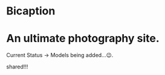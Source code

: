 # Bicaption

# An ultimate photography site.

Current Status -> Models being added...😉.


shared!!!
